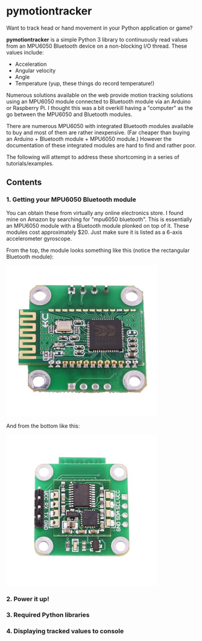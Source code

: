 # pymotiontracker
Want to track head or hand movement in your Python application or game?

**pymotiontracker** is a simple Python 3 library to continuously read values from an MPU6050 Bluetooth device on a
non-blocking I/O thread.
These values include:
- Acceleration
- Angular velocity
- Angle
- Temperature (yup, these things do record temperature!)

Numerous solutions available on the web provide motion tracking solutions using an MPU6050 module connected to Bluetooth
module via an Arduino or Raspberry Pi.
I thought this was a bit overkill having a "computer" as the go between the MPU6050 and Bluetooth modules.

There are numerous MPU6050 with integrated Bluetooth modules available to buy and most of them are rather inexpensive.
(Far cheaper than buying an Arduino + Bluetooth module + MPU6050 module.)
However the documentation of these integrated modules are hard to find and rather poor.

The following will attempt to address these shortcoming in a series of tutorials/examples.

## Contents
### 1. Getting your MPU6050 Bluetooth module
You can obtain these from virtually any online electronics store. I found mine on Amazon by searching for "mpu6050 bluetooth". This is essentially an MPU6050 module with a Bluetooth module plonked on top of it.
These modules cost approximately $20. Just make sure it is listed as a 6-axis accelerometer gyroscope.

From the top, the module looks something like this (notice the rectangular Bluetooth module):

![Top view](doc/mpu6050-top.jpg)

And from the bottom like this:

![Bottom view](doc/mpu6050-bottom.jpg)

### 2. Power it up!

### 3. Required Python libraries

### 4. Displaying tracked values to console
